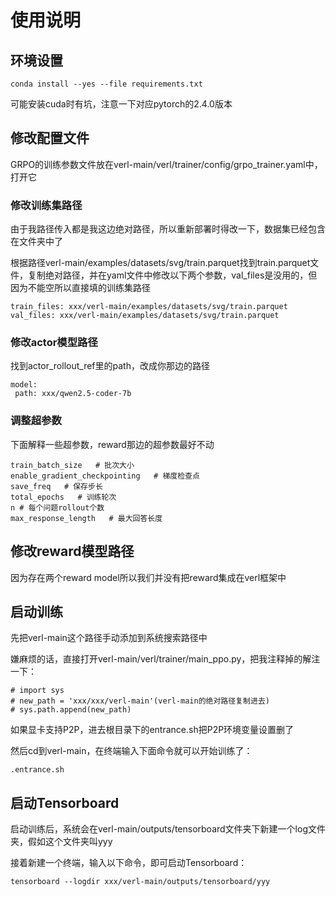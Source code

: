 # 使用说明
## 环境设置
```
conda install --yes --file requirements.txt
```
可能安装cuda时有坑，注意一下对应pytorch的2.4.0版本
## 修改配置文件
GRPO的训练参数文件放在verl-main/verl/trainer/config/grpo_trainer.yaml中，打开它
### 修改训练集路径
由于我路径传入都是我这边绝对路径，所以重新部署时得改一下，数据集已经包含在文件夹中了

根据路径verl-main/examples/datasets/svg/train.parquet找到train.parquet文件，复制绝对路径，并在yaml文件中修改以下两个参数，val_files是没用的，但因为不能空所以直接填的训练集路径
```
train_files: xxx/verl-main/examples/datasets/svg/train.parquet
val_files: xxx/verl-main/examples/datasets/svg/train.parquet
```
### 修改actor模型路径
找到actor_rollout_ref里的path，改成你那边的路径
```
model:
 path: xxx/qwen2.5-coder-7b
```
### 调整超参数
下面解释一些超参数，reward那边的超参数最好不动
```
train_batch_size   # 批次大小
enable_gradient_checkpointing   # 梯度检查点
save_freq   # 保存步长
total_epochs   # 训练轮次
n # 每个问题rollout个数
max_response_length   # 最大回答长度
```
## 修改reward模型路径
因为存在两个reward model所以我们并没有把reward集成在verl框架中

## 启动训练
先把verl-main这个路径手动添加到系统搜索路径中

嫌麻烦的话，直接打开verl-main/verl/trainer/main_ppo.py，把我注释掉的解注一下：
```
# import sys
# new_path = 'xxx/xxx/verl-main'(verl-main的绝对路径复制进去)
# sys.path.append(new_path)
```
如果显卡支持P2P，进去根目录下的entrance.sh把P2P环境变量设置删了

然后cd到verl-main，在终端输入下面命令就可以开始训练了：
```
.entrance.sh
```
## 启动Tensorboard
启动训练后，系统会在verl-main/outputs/tensorboard文件夹下新建一个log文件夹，假如这个文件夹叫yyy

接着新建一个终端，输入以下命令，即可启动Tensorboard：
```
tensorboard --logdir xxx/verl-main/outputs/tensorboard/yyy
```
